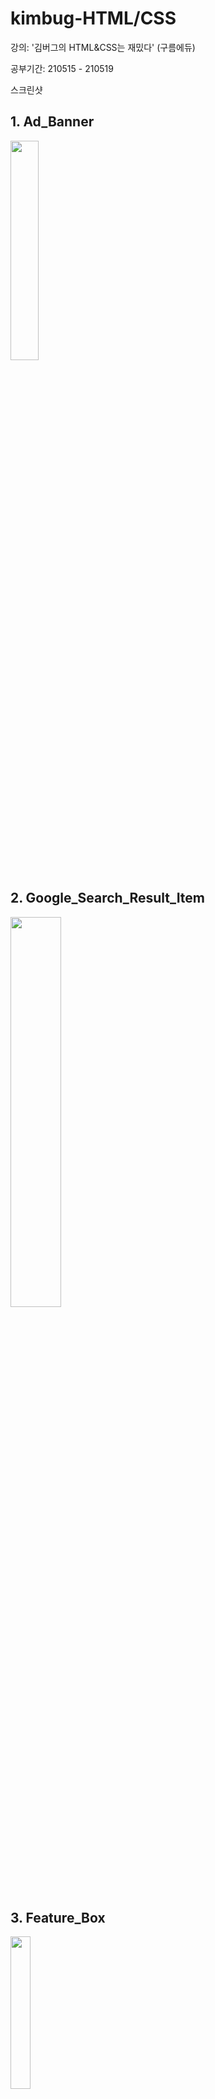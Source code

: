 # kimbug-HTML/CSS

강의: '김버그의 HTML&CSS는 재밌다' (구름에듀)

공부기간: 210515 - 210519


스크린샷

## 1. Ad_Banner
<img src="https://i.esdrop.com/d/KwrGH1p1Zl/UTW1JwNsCo.png"  width="30%" height="auto">

## 2. Google_Search_Result_Item
<img src="https://i.esdrop.com/d/KwrGH1p1Zl/XbFEIqprDi.png" width="40%" height="auto">

## 3. Feature_Box
<img src="https://i.esdrop.com/d/KwrGH1p1Zl/u5SmkT6FGK.png" width="25%" height="auto">

## 4. Logo_in_Header
<img src="https://i.esdrop.com/d/KwrGH1p1Zl/ODa0P5K6Uv.png" width="35%" height="auto">

## 5. Breadcrumb_and_Pagination
<img src="https://i.esdrop.com/d/KwrGH1p1Zl/72hrziFhNL.png" width="30%" height="auto">

## 6. Product_Card
<img src="https://i.esdrop.com/d/KwrGH1p1Zl/iWLav8i45W.png" width="25%" height="auto">

## 7. Instagram_User_Profile
<img src="https://i.esdrop.com/d/KwrGH1p1Zl/5ApnoPYCsm.png" width="40%" height="auto">

## 8. Receipt
<img src="https://i.esdrop.com/d/KwrGH1p1Zl/CuJWbJTU6D.png" width="30%" height="auto">

## 9. Github Dropdown Menu
<img src="https://i.esdrop.com/d/KwrGH1p1Zl/6NX5dctxIA.png" width="30%" height="auto">

## 10. Input Group
<img src="https://i.esdrop.com/d/KwrGH1p1Zl/glxoB1oEj7.png" width="30%" height="auto">

## 11. Feed
<img src="https://i.esdrop.com/d/KwrGH1p1Zl/376CnneWWw.png" width="30%" height="auto">

## 12. Gmail Inbox
<img src="https://i.esdrop.com/d/KwrGH1p1Zl/B1nkfrDuPM.png" width="50%" height="auto">

## 13. Music Player
<img src="https://i.esdrop.com/d/KwrGH1p1Zl/pduyLDnOun.png" width="40%" height="auto">

## 14. Video Player
<img src="https://i.esdrop.com/d/KwrGH1p1Zl/SjRTTUJHyX.png" width="40%" height="auto">
